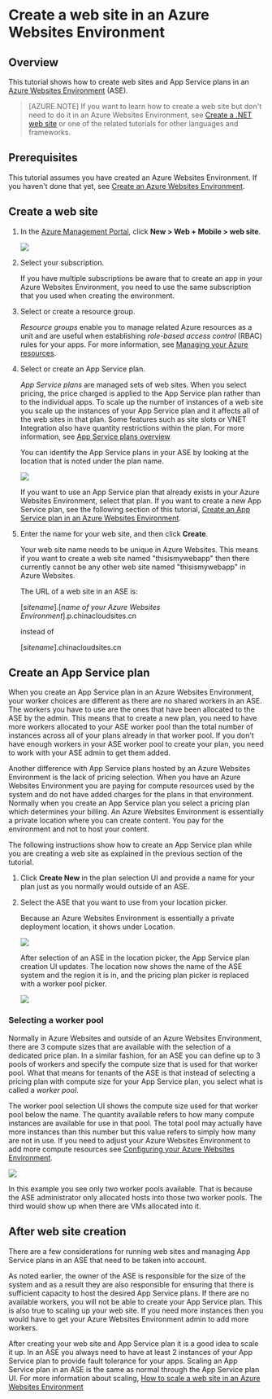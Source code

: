 <properties
	pageTitle="Create a web site in an Azure Websites Environment"
	description="Learn how to create web sites and app service plans in an Azure Websites Environment"
	services="app-service"
	documentationCenter=""
	authors="ccompy"
	manager="stefsch"
	editor=""/>

<tags
	ms.service="app-service"
	ms.date="10/26/2015"
	wacn.date=""/>

# Create a web site in an Azure Websites Environment

## Overview

This tutorial shows how to create web sites and App Service plans in an [Azure Websites Environment](/documentation/articles/app-service-app-service-environment-intro) (ASE). 

> [AZURE.NOTE] If you want to learn how to create a web site but don't need to do it in an Azure Websites Environment, see [Create a .NET web site](/documentation/articles/web-sites-dotnet-get-started) or one of the related tutorials for other languages and frameworks.

## Prerequisites

This tutorial assumes you have created an Azure Websites Environment. If you haven't done that yet, see [Create an Azure Websites Environment](/documentation/articles/app-service-web-how-to-create-an-app-service-environment). 

## Create a web site

1. In the [Azure Management Portal](https://manage.windowsazure.cn/), click **New > Web + Mobile > web site**. 

	![][1]

2. Select your subscription.  

	If you have multiple subscriptions be aware that to create an app in your Azure Websites Environment, you need to use the same subscription that you used when creating the environment. 

3. Select or create a resource group.

	*Resource groups* enable you to manage related Azure resources as a unit and are useful when establishing *role-based access control* (RBAC) rules for your apps. For more information, see [Managing your Azure resources][ResourceGroups]. 

4. Select or create an App Service plan.

	*App Service plans* are managed sets of web sites.  When you select pricing, the price charged is applied to the App Service plan rather than to the individual apps. To scale up the number of instances of a web site you scale up the instances of your App Service plan and it affects all of the web sites in that plan.  Some features such as site slots or VNET Integration also have quantity restrictions within the plan.  For more information, see [App Service plans overview](/documentation/articles/azure-web-sites-web-hosting-plans-in-depth-overview)

	You can identify the App Service plans in your ASE by looking at the location that is noted under the plan name.  

	![][5]

	If you want to use an App Service plan that already exists in your Azure Websites Environment, select that plan. If you want to create a new App Service plan, see the following section of this tutorial, [Create an App Service plan in an Azure Websites Environment](#createplan).

5. Enter the name for your web site, and then click **Create**. 

	Your web site name needs to be unique in Azure Websites.  This means if you want to create a web site named "thisismywebapp" then there currently cannot be any other web site named "thisismywebapp" in Azure Websites.  

	The URL of a web site in an ASE is:

	[*sitename*].[*name of your Azure Websites Environment*].p.chinacloudsites.cn

	instead of

	[*sitename*].chinacloudsites.cn

## <a name="createplan"></a> Create an App Service plan

When you create an App Service plan in an Azure Websites Environment, your worker choices are different as there are no shared workers in an ASE.  The workers you have to use are the ones that have been allocated to the ASE by the admin.  This means that to create a new plan, you need to have more workers allocated to your ASE worker pool than the total number of instances across all of your plans already in that worker pool.  If you don't have enough workers in your ASE worker pool to create your plan, you need to work with your ASE admin to get them added.

Another difference with App Service plans hosted by an Azure Websites Environment is the lack of pricing selection.  When you have an Azure Websites Environment you are paying for compute resources used by the system and do not have added charges for the plans in that environment.  Normally when you create an App Service plan you select a pricing plan which determines your billing.  An Azure Websites Environment is essentially a private location where you can create content.  You pay for the environment and not to host your content.

The following instructions show how to create an App Service plan while you are creating a web site as explained in the previous section of the tutorial.

1. Click **Create New** in the plan selection UI and provide a name for your plan just as you normally would outside of an ASE.

2. Select the ASE that you want to use from your location picker.

	Because an Azure Websites Environment is essentially a private deployment location, it shows under Location. 

	![][2]

	After selection of an ASE in the location picker, the App Service plan creation UI updates.  The location now shows the name of the ASE system and the region it is in, and the pricing plan picker is replaced with a worker pool picker.  

	![][3]

### Selecting a worker pool

Normally in Azure Websites and outside of an Azure Websites Environment, there are 3 compute sizes that are available with the selection of a dedicated price plan.  In a similar fashion, for an ASE you can define up to 3 pools of workers and specify the compute size that is used for that worker pool.  What that means for tenants of the ASE is that instead of selecting a pricing plan with compute size for your App Service plan, you select what is called a *worker pool*.  

The worker pool selection UI shows the compute size used for that worker pool below the name.  The quantity available refers to how many compute instances are available for use in that pool.  The total pool may actually have more instances than this number but this value refers to simply how many are not in use.  If you need to adjust your Azure Websites Environment to add more compute resources see [Configuring your Azure Websites Environment](/documentation/articles/app-service-web-configure-an-app-service-environment).

![][4]

In this example you see only two worker pools available. That is because the ASE administrator only allocated hosts into those two worker pools.  The third would show up when there are VMs allocated into it.  

## After web site creation

There are a few considerations for running web sites and managing App Service plans in an ASE that need to be taken into account.  

As noted earlier, the owner of the ASE is responsible for the size of the system and as a result they are also responsible for ensuring that there is sufficient capacity to host the desired App Service plans. If there are no available workers, you will not be able to create your App Service plan.  This is also true to scaling up your web site.  If you need more instances then you would have to get your Azure Websites Environment admin to add more workers.

After creating your web site and App Service plan it is a good idea to scale it up.  In an ASE you always need to have at least 2 instances of your App Service plan to provide fault tolerance for your apps.  Scaling an App Service plan in an ASE is the same as normal through the App Service plan UI.  For more information about scaling, [How to scale a web site in an Azure Websites Environment](/documentation/articles/app-service-web-scale-a-web-app-in-an-app-service-environment)

<!--Image references-->
[1]: ./media/app-service-web-how-to-create-a-web-app-in-an-ase/createaspnewwebapp.png
[2]: ./media/app-service-web-how-to-create-a-web-app-in-an-ase/createasplocation.png
[3]: ./media/app-service-web-how-to-create-a-web-app-in-an-ase/createaspselected.png
[4]: ./media/app-service-web-how-to-create-a-web-app-in-an-ase/createaspworkerpool.png
[5]: ./media/app-service-web-how-to-create-a-web-app-in-an-ase/selectaspinase.png

<!--Links-->
[WhatisASE]: /documentation/articles/app-service-app-service-environment-intro/
[Appserviceplans]: /documentation/articles/azure-web-sites-web-hosting-plans-in-depth-overview/
[HowtoCreateASE]: /documentation/articles/app-service-web-how-to-create-an-app-service-environment/
[HowtoScale]: /documentation/articles/app-service-web-scale-a-web-app-in-an-app-service-environment
[HowtoConfigureASE]: /documentation/articles/app-service-web-configure-an-app-service-environment
[ResourceGroups]: /documentation/articles/resource-group-portal/
[AzurePowershell]: /documentation/articles/powershell-install-configure/
